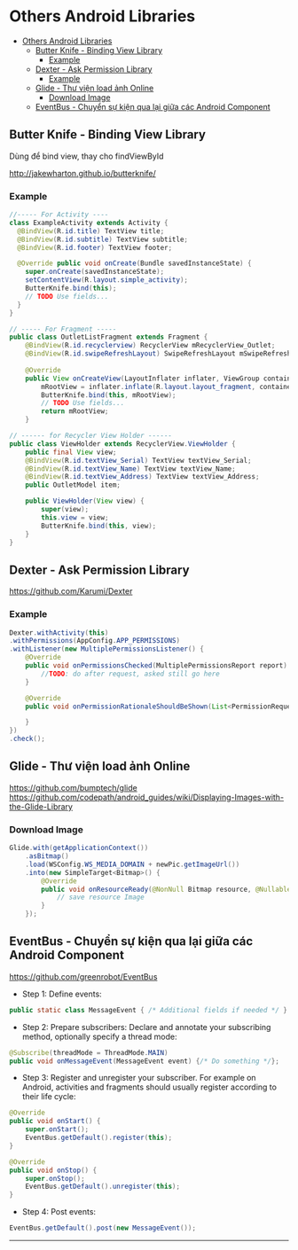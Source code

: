 # Others Android Libraries

<!-- TOC -->

- [Others Android Libraries](#others-android-libraries)
  - [Butter Knife - Binding View Library](#butter-knife---binding-view-library)
    - [Example](#example)
  - [Dexter - Ask Permission Library](#dexter---ask-permission-library)
    - [Example](#example-1)
  - [Glide - Thư viện load ảnh Online](#glide---th%c6%b0-vi%e1%bb%87n-load-%e1%ba%a3nh-online)
    - [Download Image](#download-image)
  - [EventBus - Chuyển sự kiện qua lại giữa các Android Component](#eventbus---chuy%e1%bb%83n-s%e1%bb%b1-ki%e1%bb%87n-qua-l%e1%ba%a1i-gi%e1%bb%afa-c%c3%a1c-android-component)

<!-- /TOC -->

## Butter Knife - Binding View Library

Dùng để bind view, thay cho findViewById

http://jakewharton.github.io/butterknife/

### Example

```java
//----- For Activity ----
class ExampleActivity extends Activity {
  @BindView(R.id.title) TextView title;
  @BindView(R.id.subtitle) TextView subtitle;
  @BindView(R.id.footer) TextView footer;

  @Override public void onCreate(Bundle savedInstanceState) {
    super.onCreate(savedInstanceState);
    setContentView(R.layout.simple_activity);
    ButterKnife.bind(this);
    // TODO Use fields...
  }
}

// ----- For Fragment -----
public class OutletListFragment extends Fragment {
    @BindView(R.id.recyclerview) RecyclerView mRecyclerView_Outlet;
    @BindView(R.id.swipeRefreshLayout) SwipeRefreshLayout mSwipeRefreshLayout;
    
    @Override
    public View onCreateView(LayoutInflater inflater, ViewGroup container, Bundle savedInstanceState) {
        mRootView = inflater.inflate(R.layout.layout_fragment, container, false);
        ButterKnife.bind(this, mRootView);
        // TODO Use fields...
        return mRootView;
    }

// ------ for Recycler View Holder ------
public class ViewHolder extends RecyclerView.ViewHolder {
    public final View view;
    @BindView(R.id.textView_Serial) TextView textView_Serial;
    @BindView(R.id.textView_Name) TextView textView_Name;
    @BindView(R.id.textView_Address) TextView textView_Address;
    public OutletModel item;

    public ViewHolder(View view) {
        super(view);
        this.view = view;
        ButterKnife.bind(this, view);
    }
}
```

## Dexter - Ask Permission Library

https://github.com/Karumi/Dexter

### Example

```java
Dexter.withActivity(this)
.withPermissions(AppConfig.APP_PERMISSIONS)
.withListener(new MultiplePermissionsListener() {
    @Override
    public void onPermissionsChecked(MultiplePermissionsReport report) {
        //TODO: do after request, asked still go here
    }

    @Override
    public void onPermissionRationaleShouldBeShown(List<PermissionRequest> permissions, PermissionToken token) {

    }
})
.check();
```

## Glide - Thư viện load ảnh Online

https://github.com/bumptech/glide
https://github.com/codepath/android_guides/wiki/Displaying-Images-with-the-Glide-Library

### Download Image

```java
Glide.with(getApplicationContext())
    .asBitmap()
    .load(WSConfig.WS_MEDIA_DOMAIN + newPic.getImageUrl())
    .into(new SimpleTarget<Bitmap>() {
        @Override
        public void onResourceReady(@NonNull Bitmap resource, @Nullable Transition<? super Bitmap> transition) {
            // save resource Image
        }
    });
```

## EventBus - Chuyển sự kiện qua lại giữa các Android Component

https://github.com/greenrobot/EventBus

- Step 1: Define events:

```java
public static class MessageEvent { /* Additional fields if needed */ }
```

- Step 2: Prepare subscribers: Declare and annotate your subscribing method, optionally specify a thread mode:

```java
@Subscribe(threadMode = ThreadMode.MAIN)  
public void onMessageEvent(MessageEvent event) {/* Do something */};
```

- Step 3: Register and unregister your subscriber. For example on Android, activities and fragments should usually register according to their life cycle:

```java
@Override
public void onStart() {
    super.onStart();
    EventBus.getDefault().register(this);
}

@Override
public void onStop() {
    super.onStop();
    EventBus.getDefault().unregister(this);
}
```

- Step 4: Post events:

```java
EventBus.getDefault().post(new MessageEvent());
```

---
